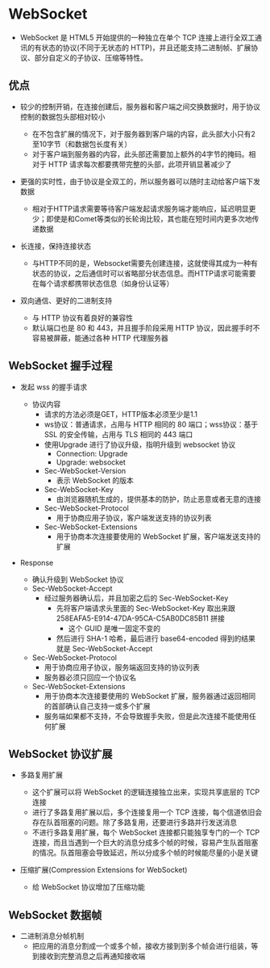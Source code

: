 # WebSocket

- WebSocket 是 HTML5 开始提供的一种独立在单个 TCP 连接上进行全双工通讯的有状态的协议(不同于无状态的 HTTP)，并且还能支持二进制帧、扩展协议、部分自定义的子协议、压缩等特性。

## 优点

- 较少的控制开销，在连接创建后，服务器和客户端之间交换数据时，用于协议控制的数据包头部相对较小
  - 在不包含扩展的情况下，对于服务器到客户端的内容，此头部大小只有2至10字节（和数据包长度有关）
  - 对于客户端到服务器的内容，此头部还需要加上额外的4字节的掩码。相对于 HTTP 请求每次都要携带完整的头部，此项开销显著减少了

- 更强的实时性，由于协议是全双工的，所以服务器可以随时主动给客户端下发数据
  - 相对于HTTP请求需要等待客户端发起请求服务端才能响应，延迟明显更少；即使是和Comet等类似的长轮询比较，其也能在短时间内更多次地传递数据

- 长连接，保持连接状态
  - 与HTTP不同的是，Websocket需要先创建连接，这就使得其成为一种有状态的协议，之后通信时可以省略部分状态信息。而HTTP请求可能需要在每个请求都携带状态信息（如身份认证等）

- 双向通信、更好的二进制支持
  - 与 HTTP 协议有着良好的兼容性
  - 默认端口也是 80 和 443，并且握手阶段采用 HTTP 协议，因此握手时不容易被屏蔽，能通过各种 HTTP 代理服务器

## WebSocket 握手过程

- 发起 wss 的握手请求
  - 协议内容
    - 请求的方法必须是GET，HTTP版本必须至少是1.1
    - ws协议：普通请求，占用与 HTTP 相同的 80 端口；wss协议：基于 SSL 的安全传输，占用与 TLS 相同的 443 端口
    - 使用Upgrade 进行了协议升级，指明升级到 websocket 协议
      - Connection: Upgrade
      - Upgrade: websocket
    - Sec-WebSocket-Version
      - 表示 WebSocket 的版本
    - Sec-WebSocket-Key
      - 由浏览器随机生成的，提供基本的防护，防止恶意或者无意的连接
    - Sec-WebSocket-Protocol
      - 用于协商应用子协议，客户端发送支持的协议列表
    - Sec-WebSocket-Extensions
      - 用于协商本次连接要使用的 WebSocket 扩展，客户端发送支持的扩展

- Response
  - 确认升级到 WebSocket 协议
  - Sec-WebSocket-Accept
    - 经过服务器确认后，并且加密之后的 Sec-WebSocket-Key
      - 先将客户端请求头里面的 Sec-WebSocket-Key 取出来跟 258EAFA5-E914-47DA-95CA-C5AB0DC85B11 拼接
        - 这个 GUID 是唯一固定不变的
      - 然后进行 SHA-1 哈希，最后进行 base64-encoded 得到的结果就是 Sec-WebSocket-Accept
  - Sec-WebSocket-Protocol
    - 用于协商应用子协议，服务端返回支持的协议列表
    - 服务器必须只回应一个协议名
  - Sec-WebSocket-Extensions
    - 用于协商本次连接要使用的 WebSocket 扩展，服务器通过返回相同的首部确认自己支持一或多个扩展
    - 服务端如果都不支持，不会导致握手失败，但是此次连接不能使用任何扩展

## WebSocket 协议扩展

- 多路复用扩展
  - 这个扩展可以将 WebSocket 的逻辑连接独立出来，实现共享底层的 TCP 连接
  - 进行了多路复用扩展以后，多个连接复用一个 TCP 连接，每个信道依旧会存在队首阻塞的问题。除了多路复用，还要进行多路并行发送消息
  - 不进行多路复用扩展，每个 WebSocket 连接都只能独享专门的一个 TCP 连接，而且当遇到一个巨大的消息分成多个帧的时候，容易产生队首阻塞的情况。队首阻塞会导致延迟，所以分成多个帧的时候能尽量的小是关键

- 压缩扩展(Compression Extensions for WebSocket)
  - 给 WebSocket 协议增加了压缩功能

## WebSocket 数据帧

- 二进制消息分帧机制
  - 把应用的消息分割成一个或多个帧，接收方接到到多个帧会进行组装，等到接收到完整消息之后再通知接收端
